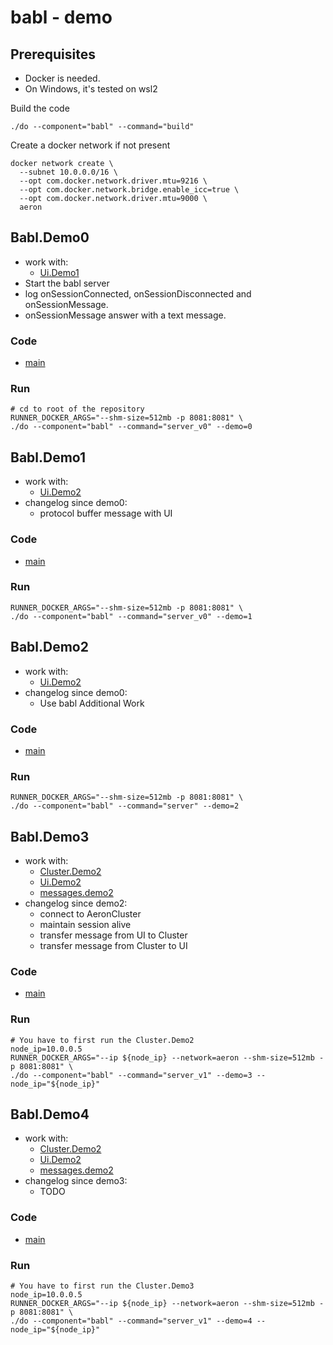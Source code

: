 # babl - demo

## Prerequisites
- Docker is needed.
- On Windows, it's tested on wsl2

Build the code
```shell
./do --component="babl" --command="build"
```

Create a docker network if not present
```shell
docker network create \
  --subnet 10.0.0.0/16 \
  --opt com.docker.network.driver.mtu=9216 \
  --opt com.docker.network.bridge.enable_icc=true \
  --opt com.docker.network.driver.mtu=9000 \
  aeron
```

## Babl.Demo0
- work with:
    - [Ui.Demo1](../ui/README.md#uidemo1)
- Start the babl server 
- log onSessionConnected, onSessionDisconnected and onSessionMessage.
- onSessionMessage answer with a text message.
### Code
- [main](./src/main/java/com/tdeheurles/aerontest/babl/Demo0Server.java)
### Run
```shell
# cd to root of the repository 
RUNNER_DOCKER_ARGS="--shm-size=512mb -p 8081:8081" \
./do --component="babl" --command="server_v0" --demo=0
```

## Babl.Demo1
- work with:
  - [Ui.Demo2](../ui/README.md#uidemo2)
- changelog since demo0:
  - protocol buffer message with UI
### Code
- [main](./src/main/java/com/tdeheurles/aerontest/babl/Demo1Server.java)
### Run
```shell
RUNNER_DOCKER_ARGS="--shm-size=512mb -p 8081:8081" \
./do --component="babl" --command="server_v0" --demo=1
```

## Babl.Demo2
- work with:
  - [Ui.Demo2](../ui/README.md#uidemo2)
- changelog since demo0:
  - Use babl Additional Work
### Code
- [main](./src/main/java/com/tdeheurles/aerontest/babl/Demo2Server.java)
### Run
```shell
RUNNER_DOCKER_ARGS="--shm-size=512mb -p 8081:8081" \
./do --component="babl" --command="server" --demo=2
```

## Babl.Demo3
- work with:
  - [Cluster.Demo2](../Cluster/README.md#clusterdemo2)
  - [Ui.Demo2](../ui/README.md#uidemo2)
  - [messages.demo2](../messages/README.md#messagesdemo2)
- changelog since demo2:
  - connect to AeronCluster
  - maintain session alive
  - transfer message from UI to Cluster
  - transfer message from Cluster to UI
### Code
- [main](./src/main/java/com/tdeheurles/aerontest/babl/Demo3Server.java)
### Run
```shell
# You have to first run the Cluster.Demo2 
node_ip=10.0.0.5
RUNNER_DOCKER_ARGS="--ip ${node_ip} --network=aeron --shm-size=512mb -p 8081:8081" \
./do --component="babl" --command="server_v1" --demo=3 --node_ip="${node_ip}"
```

## Babl.Demo4
- work with:
  - [Cluster.Demo2](../Cluster/README.md#clusterdemo3)
  - [Ui.Demo2](../ui/README.md#uidemo3react)
  - [messages.demo2](../messages/README.md#messagesdemo3)
- changelog since demo3:
  - TODO
### Code
- [main](./src/main/java/com/tdeheurles/aerontest/babl/Demo4Server.java)
### Run
```shell
# You have to first run the Cluster.Demo3
node_ip=10.0.0.5
RUNNER_DOCKER_ARGS="--ip ${node_ip} --network=aeron --shm-size=512mb -p 8081:8081" \
./do --component="babl" --command="server_v1" --demo=4 --node_ip="${node_ip}"
```
